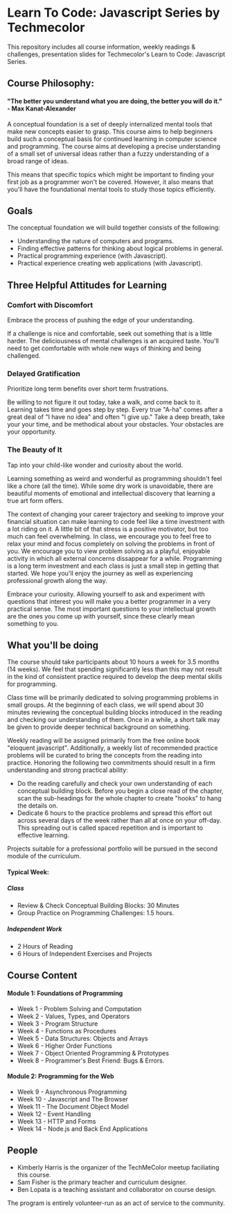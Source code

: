 # Learn To Code: Javascript Series by Techmecolor
This repository includes all course information, weekly readings &amp; challenges, presentation slides for Techmecolor's Learn to Code: Javascript Series. 

## Course Philosophy:
#### "The better you understand what you are doing, the better you will do it." - Max Kanat-Alexander
A conceptual foundation is a set of deeply internalized mental tools that make new concepts easier to grasp. This course aims to help beginners build such a conceptual basis for continued learning in computer science and programming. The course aims at developing a precise understanding of a small set of universal ideas rather than a fuzzy understanding of a broad range of ideas. 

This means that specific topics which might be important to finding your first job as a programmer won't be covered. However, it also means that you'll have the foundational mental tools to study those topics efficiently.


## Goals
The conceptual foundation we will build together consists of the following:
* Understanding the nature of computers and programs.
* Finding effective patterns for thinking about logical problems in general.
* Practical programming experience (with Javascript).
* Practical experience creating web applications (with Javascript).

## Three Helpful Attitudes for Learning
### Comfort with Discomfort

Embrace the process of pushing the edge of your understanding. 

If a challenge is nice and comfortable, seek out something that is a little harder. The deliciousness of mental challenges is an acquired taste. You'll need to get comfortable with whole new ways of thinking and being challenged. 

### Delayed Gratification

Prioritize long term benefits over short term frustrations. 

Be willing to not figure it out today, take a walk, and come back to it. Learning takes time and goes step by step. Every true "A-ha" comes after a great deal of "I have no idea" and often "I give up." Take a deep breath, take your your time, and be methodical about your obstacles. Your obstacles are your opportunity.

### The Beauty of It 

Tap into your child-like wonder and curiosity about the world.

Learning something as weird and wonderful as programming shouldn't feel like a chore (all the time). While some dry work is unavoidable, there are beautiful moments of emotional and intellectual discovery that learning a true art form offers. 

The context of changing your career trajectory and seeking to improve your financial situation can make learning to code feel like a time investment with a lot riding on it. A little bit of that stress is a positive motivator, but too much can feel overwhelming. In class, we encourage you to feel free to relax your mind and focus completely on solving the problems in front of you. We encourage you to view problem solving as a playful, enjoyable activity in which all external concerns dissappear for a while. Programming is a long term investment and each class is just a small step in getting that started. We hope you'll enjoy the journey as well as experiencing professional growth along the way.

Embrace your curiosity. Allowing yourself to ask and experiment with questions that interest you will make you a better programmer in a very practical sense. The most important questions to your intellectual growth are the ones you come up with yourself, since these clearly mean something to you.


## What you'll be doing
The course should take participants about 10 hours a week for 3.5 months (14 weeks). We feel that spending significantly less than this may not result in the kind of consistent practice required to develop the deep mental skills for programming.

Class time will be primarily dedicated to solving programming problems in small groups. At the beginning of each class, we will spend about 30 minutes reviewing the conceptual building blocks introduced in the reading and checking our understanding of them. Once in a while, a short talk may be given to provide deeper technical background on something.

Weekly reading will be assigned primarily from the free online book "eloquent javascript". Additionally, a weekly list of recommended practice problems will be curated to bring the concepts from the reading into practice. Honoring the following two commitments should result in a firm understanding and strong practical ability:
* Do the reading carefully and check your own understanding of each conceptual building block. Before you begin a close read of the chapter, scan the sub-headings for the whole chapter to create "hooks" to hang the details on.
* Dedicate 6 hours to the practice problems and spread this effort out across several days of the week rather than all at once on your off-day. This spreading out is called spaced repetition and is important to effective learning.

Projects suitable for a professional portfolio will be pursued in the second module of the curriculum.

#### Typical Week:
##### Class
* Review & Check Conceptual Building Blocks: 30 Minutes
* Group Practice on Programming Challenges: 1.5 hours.
##### Independent Work
* 2 Hours of Reading
* 6 Hours of Independent Exercises and Projects

## Course Content
#### Module 1: Foundations of Programming
* Week 1 - Problem Solving and Computation
* Week 2 - Values, Types, and Operators
* Week 3 - Program Structure
* Week 4 - Functions as Procedures
* Week 5 - Data Structures: Objects and Arrays
* Week 6 - Higher Order Functions
* Week 7 - Object Oriented Programming & Prototypes
* Week 8 - Programmer's Best Friend: Bugs & Errors.
#### Module 2: Programming for the Web
* Week 9 - Asynchronous Programming
* Week 10 - Javascript and The Browser
* Week 11 - The Document Object Model
* Week 12 - Event Handling
* Week 13 - HTTP and Forms
* Week 14 - Node.js and Back End Applications

## People
* Kimberly Harris is the organizer of the TechMeColor meetup faciliating this course. 
* Sam Fisher is the primary teacher and curriculum designer.
* Ben Lopata is a teaching assistant and collaborator on course design.

The program is entirely volunteer-run as an act of service to the community.

